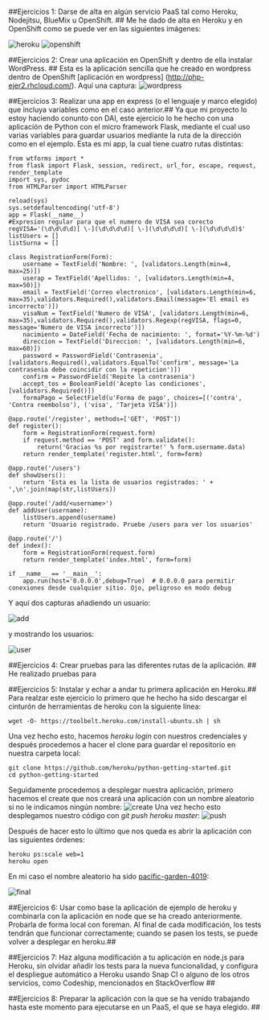 ##Ejercicios 1: Darse de alta en algún servicio PaaS tal como Heroku, Nodejitsu, BlueMix u OpenShift. ##
Me he dado de alta en Heroku y en OpenShift como se puede ver en las siguientes imágenes:

![heroku](http://i1042.photobucket.com/albums/b422/Pedro_Gazquez_Navarrete/Captura%20de%20pantalla%20de%202015-11-04%20112056_zpslltlhm7r.png)
![openshift](http://i1042.photobucket.com/albums/b422/Pedro_Gazquez_Navarrete/Captura%20de%20pantalla%20de%202015-11-04%20112413_zpsm8s2etno.png)

##Ejercicios 2: Crear una aplicación en OpenShift y dentro de ella instalar WordPress. ##
Esta es la aplicación sencilla que he creado en wordpress dentro de OpenShift [aplicación en wordpress] (http://php-ejer2.rhcloud.com/). Aquí una captura:
![wordpress](http://i1042.photobucket.com/albums/b422/Pedro_Gazquez_Navarrete/Captura%20de%20pantalla%20de%202015-11-06%20095758_zpsnafyfc5j.png)

##Ejercicios 3: Realizar una app en express (o el lenguaje y marco elegido) que incluya variables como en el caso anterior.##
Ya que mi proyecto lo estoy haciendo conunto con DAI, este ejercicio lo he hecho con una aplicación de Python con el micro framework Flask, mediante el cual uso varias variables para guardar usuarios mediante la ruta de la dirección como en el ejemplo. Esta es mi app, la cual tiene cuatro rutas distintas:
```
from wtforms import *
from flask import Flask, session, redirect, url_for, escape, request, render_template
import sys, pydoc
from HTMLParser import HTMLParser

reload(sys)
sys.setdefaultencoding('utf-8')
app = Flask(__name__)
#Expresion regular para que el numero de VISA sea corecto
regVISA='(\d\d\d\d)[ \-](\d\d\d\d)[ \-](\d\d\d\d)[ \-](\d\d\d\d)$'
listUsers = []
listSurna = []

class RegistrationForm(Form):
	username = TextField('Nombre: ', [validators.Length(min=4, max=25)])
	userap = TextField('Apellidos: ', [validators.Length(min=4, max=50)])
	email = TextField('Correo electronico', [validators.Length(min=6, max=35),validators.Required(),validators.Email(message='El email es incorrecto')])
	visaNum = TextField('Numero de VISA', [validators.Length(min=6, max=35),validators.Required(),validators.Regexp(regVISA, flags=0, message='Numero de VISA incorrecto')])
	nacimiento = DateField('Fecha de nacimiento: ', format='%Y-%m-%d')
	direccion = TextField('Direccion: ', [validators.Length(min=6, max=60)])
	password = PasswordField('Contrasenia', [validators.Required(),validators.EqualTo('confirm', message='La contrasenia debe coincidir con la repeticion')])
	confirm = PasswordField('Repite la contrasenia')
	accept_tos = BooleanField('Acepto las condiciones', [validators.Required()])
	formaPago = SelectField(u'Forma de pago', choices=[('contra', 'Contra reembolso'), ('visa', 'Tarjeta VISA')])

@app.route('/register', methods=['GET', 'POST'])
def register():
	form = RegistrationForm(request.form)
	if request.method == 'POST' and form.validate():
		return('Gracias %s por registrarte!' % form.username.data)
	return render_template('register.html', form=form)

@app.route('/users')
def showUsers():
	return 'Esta es la lista de usuarios registrados: ' + ',\n'.join(map(str,listUsers))

@app.route('/add/<username>')
def	addUser(username):
	listUsers.append(username)
	return 'Usuario registrado. Pruebe /users para ver los usuarios'

@app.route('/')
def index():
	form = RegistrationForm(request.form)
	return render_template('index.html', form=form)
	
if __name__ == '__main__':
    app.run(host='0.0.0.0',debug=True)  # 0.0.0.0 para permitir conexiones desde cualquier sitio. Ojo, peligroso en modo debug

```
Y aquí dos capturas añadiendo un usuario:

![add](http://i1042.photobucket.com/albums/b422/Pedro_Gazquez_Navarrete/ej8-2_zpskbysdgaa.png)

y mostrando los usuarios:

![user](http://i1042.photobucket.com/albums/b422/Pedro_Gazquez_Navarrete/ej3-2_zpspmqt8gtp.png)


##Ejercicios 4: Crear pruebas para las diferentes rutas de la aplicación. ##
He realizado pruebas para 

##Ejercicios 5: Instalar y echar a andar tu primera aplicación en Heroku.##
Para realzar este ejercicio lo primero que he hecho ha sido descargar el cinturón de herramientas de heroku con la siguiente línea:
```
wget -O- https://toolbelt.heroku.com/install-ubuntu.sh | sh
```
Una vez hecho esto, hacemos *heroku login* con nuestros credenciales y después procedemos a hacer el clone para guardar el repositorio en nuestra carpeta local:
```
git clone https://github.com/heroku/python-getting-started.git
cd python-getting-started
```
Seguidamente procedemos a desplegar nuestra aplicación, primero hacemos el create que nos creará una aplicación con un nombre aleatorio si no le indicamos ningún nombre:
![create](http://i1042.photobucket.com/albums/b422/Pedro_Gazquez_Navarrete/Captura%20de%20pantalla%20de%202015-11-14%20140100_zpsd8feyv9r.png)
Una vez hecho esto desplegamos nuestro código con *git push heroku master*:
![push](http://i1042.photobucket.com/albums/b422/Pedro_Gazquez_Navarrete/Captura%20de%20pantalla%20de%202015-11-14%20140903_zpswqazogve.png)

Después de hacer esto lo último que nos queda es abrir la aplicación con las siguientes órdenes:
```
heroku ps:scale web=1
heroku open
```
En mi caso el nombre aleatorio ha sido [pacific-garden-4019](https://pacific-garden-4019.herokuapp.com/):

![final](http://i1042.photobucket.com/albums/b422/Pedro_Gazquez_Navarrete/Captura%20de%20pantalla%20de%202015-11-14%20142852_zpsr8qiibdn.png)

##Ejercicios 6: Usar como base la aplicación de ejemplo de heroku y combinarla con la aplicación en node que se ha creado anteriormente. Probarla de forma local con foreman. Al final de cada modificación, los tests tendrán que funcionar correctamente; cuando se pasen los tests, se puede volver a desplegar en heroku.##


##Ejercicios 7: Haz alguna modificación a tu aplicación en node.js para Heroku, sin olvidar añadir los tests para la nueva funcionalidad, y configura el despliegue automático a Heroku usando Snap CI o alguno de los otros servicios, como Codeship, mencionados en StackOverflow ##


##Ejercicios 8: Preparar la aplicación con la que se ha venido trabajando hasta este momento para ejecutarse en un PaaS, el que se haya elegido. ##


